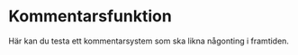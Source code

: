 Kommentarsfunktion
====================================

Här kan du testa ett kommentarsystem som ska likna någonting i framtiden. 
